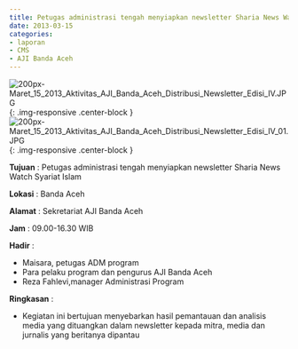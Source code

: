 ```yaml
---
title: Petugas administrasi tengah menyiapkan newsletter Sharia News Watch Syariat Islam
date: 2013-03-15
categories:
- laporan
- CMS
- AJI Banda Aceh
---
```


![200px-Maret_15_2013_Aktivitas_AJI_Banda_Aceh_Distribusi_Newsletter_Edisi_IV.JPG](/uploads/200px-Maret_15_2013_Aktivitas_AJI_Banda_Aceh_Distribusi_Newsletter_Edisi_IV.JPG){: .img-responsive .center-block }
![200px-Maret_15_2013_Aktivitas_AJI_Banda_Aceh_Distribusi_Newsletter_Edisi_IV_01.JPG](/uploads/200px-Maret_15_2013_Aktivitas_AJI_Banda_Aceh_Distribusi_Newsletter_Edisi_IV_01.JPG){: .img-responsive .center-block }

**Tujuan** : Petugas administrasi tengah menyiapkan newsletter Sharia News Watch Syariat Islam

**Lokasi** : Banda Aceh 

**Alamat** : Sekretariat AJI Banda Aceh

**Jam** : 09.00-16.30  WIB

**Hadir** : 
* Maisara, petugas ADM program
* Para pelaku program dan pengurus AJI Banda Aceh
* Reza Fahlevi,manager Administrasi Program

**Ringkasan** : 
* Kegiatan ini bertujuan menyebarkan hasil pemantauan dan analisis media yang dituangkan dalam newsletter kepada mitra, media dan jurnalis yang beritanya dipantau
